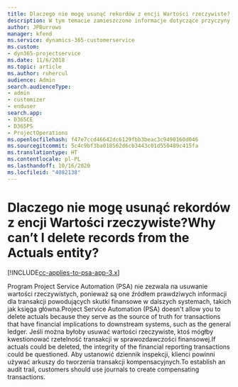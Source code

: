 ```yaml
---
title: Dlaczego nie mogę usunąć rekordów z encji Wartości rzeczywiste?
description: W tym temacie zamieszczono informacje dotyczące przyczyny niemożności usunięcia rekordów z encji Wartości rzeczywiste.
author: JPBurrows
manager: kfend
ms.service: dynamics-365-customerservice
ms.custom:
- dyn365-projectservice
ms.date: 11/6/2018
ms.topic: article
ms.author: ruhercul
audience: Admin
search.audienceType:
- admin
- customizer
- enduser
search.app:
- D365CE
- D365PS
- ProjectOperations
ms.openlocfilehash: f47e7ccd46642dc6129fbb3beac3c9490160d046
ms.sourcegitcommit: 5c4c9bf3ba018562d6cb3443c01d550489c415fa
ms.translationtype: HT
ms.contentlocale: pl-PL
ms.lasthandoff: 10/16/2020
ms.locfileid: "4082138"
---
```

# <a name="why-cant-i-delete-records-from-the-actuals-entity"></a><span data-ttu-id="dfbc9-103">Dlaczego nie mogę usunąć rekordów z encji Wartości rzeczywiste?</span><span class="sxs-lookup"><span data-stu-id="dfbc9-103">Why can’t I delete records from the Actuals entity?</span></span>

[!INCLUDE[cc-applies-to-psa-app-3.x](../includes/cc-applies-to-psa-app-3x.md)]

<span data-ttu-id="dfbc9-104">Program Project Service Automation (PSA) nie zezwala na usuwanie wartości rzeczywistych, ponieważ są one źródłem prawdziwych informacji dla transakcji powodujących skutki finansowe w dalszych systemach, takich jak księga główna.</span><span class="sxs-lookup"><span data-stu-id="dfbc9-104">Project Service Automation (PSA) doesn't allow you to delete actuals because they serve as the source of truth for transactions that have financial implications to downstream systems, such as the general ledger.</span></span> <span data-ttu-id="dfbc9-105">Jeśli można byłoby usuwać wartości rzeczywiste, ktoś mógłby kwestionować rzetelność transakcji w sprawozdawczości finansowej.</span><span class="sxs-lookup"><span data-stu-id="dfbc9-105">If actuals could be deleted, the integrity of the financial reporting transactions could be questioned.</span></span> <span data-ttu-id="dfbc9-106">Aby ustanowić dziennik inspekcji, klienci powinni używać arkuszy do tworzenia transakcji kompensacyjnych.</span><span class="sxs-lookup"><span data-stu-id="dfbc9-106">To establish an audit trail, customers should use journals to create compensating transactions.</span></span>

